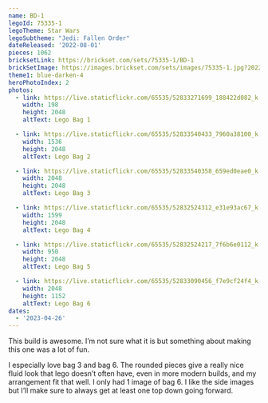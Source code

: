 ```yaml
---
name: BD-1
legoId: 75335-1
legoTheme: Star Wars
legoSubtheme: "Jedi: Fallen Order"
dateReleased: '2022-08-01'
pieces: 1062
bricksetLink: https://brickset.com/sets/75335-1/BD-1
brickSetImage: https://images.brickset.com/sets/images/75335-1.jpg?202201040356
theme1: blue-darken-4
heroPhotoIndex: 2
photos:
  - link: https://live.staticflickr.com/65535/52833271699_188422d082_k.jpg
    width: 198
    height: 2048
    altText: Lego Bag 1

  - link: https://live.staticflickr.com/65535/52833540433_7960a38100_k.jpg
    width: 1536
    height: 2048
    altText: Lego Bag 2

  - link: https://live.staticflickr.com/65535/52833540358_659ed0eae0_k.jpg
    width: 2048
    height: 2048
    altText: Lego Bag 3

  - link: https://live.staticflickr.com/65535/52832524312_e31e93ac67_k.jpg
    width: 1599
    height: 2048
    altText: Lego Bag 4

  - link: https://live.staticflickr.com/65535/52832524217_7f6b6e0112_k.jpg
    width: 950
    height: 2048
    altText: Lego Bag 5

  - link: https://live.staticflickr.com/65535/52833090456_f7e9cf24f4_k.jpg
    width: 2048
    height: 1152
    altText: Lego Bag 6
dates:
  - '2023-04-26'
---
```


This build is awesome. I’m not sure what it is but something about making this one was a lot of fun.

I especially love bag 3 and bag 6.
The rounded pieces give a really nice fluid look that lego doesn’t often have, even in more modern builds, and my arrangement fit that well.
I only had 1 image of bag 6.
I like the side images but I’ll make sure to always get at least one top down going forward.

